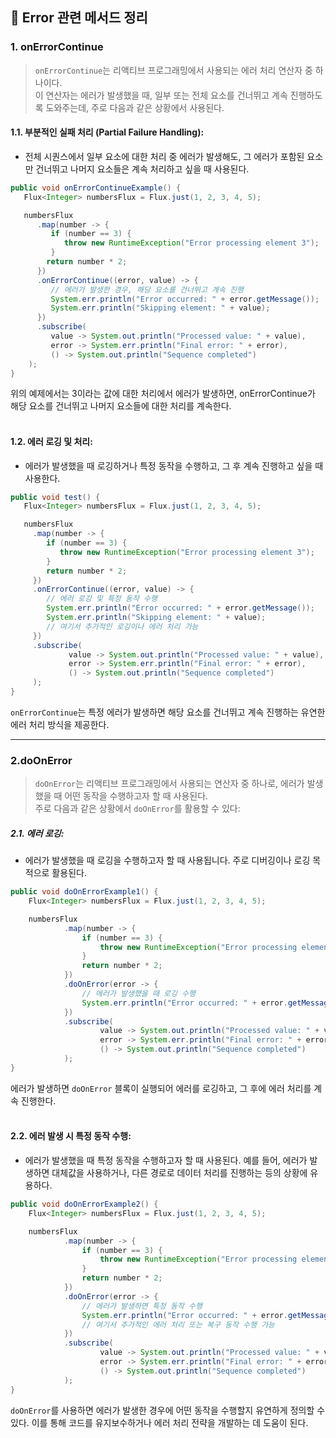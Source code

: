 :large_blue_diamond: Error 관련 메서드 정리
-------------
### 1. onErrorContinue

> `onErrorContinue`는 리액티브 프로그래밍에서 사용되는 에러 처리 연산자 중 하나이다. <br>
이 연산자는 에러가 발생했을 때, 일부 또는 전체 요소를 건너뛰고 계속 진행하도록 도와주는데, 주로 다음과 같은 상황에서 사용된다.

#### 1.1. 부분적인 실패 처리 (Partial Failure Handling):
   * 전체 시퀀스에서 일부 요소에 대한 처리 중 에러가 발생해도, 그 에러가 포함된 요소만 건너뛰고 나머지 요소들은 계속 처리하고 싶을 때 사용된다.

```java
public void onErrorContinueExample() {
   Flux<Integer> numbersFlux = Flux.just(1, 2, 3, 4, 5);

   numbersFlux
      .map(number -> {
         if (number == 3) {
            throw new RuntimeException("Error processing element 3");
         }
        return number * 2;
      })
      .onErrorContinue((error, value) -> {
         // 에러가 발생한 경우, 해당 요소를 건너뛰고 계속 진행
         System.err.println("Error occurred: " + error.getMessage());
         System.err.println("Skipping element: " + value);
      })
      .subscribe(
         value -> System.out.println("Processed value: " + value),
         error -> System.err.println("Final error: " + error),
         () -> System.out.println("Sequence completed")
    );
}
```
위의 예제에서는 3이라는 값에 대한 처리에서 에러가 발생하면, onErrorContinue가 해당 요소를 건너뛰고 나머지 요소들에 대한 처리를 계속한다.
<br><br>

#### 1.2. 에러 로깅 및 처리:
   * 에러가 발생했을 때 로깅하거나 특정 동작을 수행하고, 그 후 계속 진행하고 싶을 때 사용한다.
```java
public void test() {
   Flux<Integer> numbersFlux = Flux.just(1, 2, 3, 4, 5);

   numbersFlux
     .map(number -> {
        if (number == 3) {
           throw new RuntimeException("Error processing element 3");
        }
        return number * 2;
     })
     .onErrorContinue((error, value) -> {
        // 에러 로깅 및 특정 동작 수행
        System.err.println("Error occurred: " + error.getMessage());
        System.err.println("Skipping element: " + value);
        // 여기서 추가적인 로깅이나 에러 처리 가능
     })
     .subscribe(
             value -> System.out.println("Processed value: " + value),
             error -> System.err.println("Final error: " + error),
             () -> System.out.println("Sequence completed")
     );
}
```
   `onErrorContinue`는 특정 에러가 발생하면 해당 요소를 건너뛰고 계속 진행하는 유연한 에러 처리 방식을 제공한다.

-------------
### 2.doOnError 

> `doOnError`는 리액티브 프로그래밍에서 사용되는 연산자 중 하나로, 에러가 발생했을 때 어떤 동작을 수행하고자 할 때 사용된다. <br>
주로 다음과 같은 상황에서 `doOnError`를 활용할 수 있다:

##### 2.1. 에러 로깅:
* 에러가 발생했을 때 로깅을 수행하고자 할 때 사용됩니다. 주로 디버깅이나 로깅 목적으로 활용된다.

````java
public void doOnErrorExample1() {
    Flux<Integer> numbersFlux = Flux.just(1, 2, 3, 4, 5);

    numbersFlux
            .map(number -> {
                if (number == 3) {
                    throw new RuntimeException("Error processing element 3");
                }
                return number * 2;
            })
            .doOnError(error -> {
                // 에러가 발생했을 때 로깅 수행
                System.err.println("Error occurred: " + error.getMessage());
            })
            .subscribe(
                    value -> System.out.println("Processed value: " + value),
                    error -> System.err.println("Final error: " + error),
                    () -> System.out.println("Sequence completed")
            );
}
````
에러가 발생하면 `doOnError` 블록이 실행되어 에러를 로깅하고, 그 후에 에러 처리를 계속 진행한다.
<br><br>

#### 2.2. 에러 발생 시 특정 동작 수행:
* 에러가 발생했을 때 특정 동작을 수행하고자 할 때 사용된다. 예를 들어, 에러가 발생하면 대체값을 사용하거나, 다른 경로로 데이터 처리를 진행하는 등의 상황에 유용하다.

````java
public void doOnErrorExample2() {
    Flux<Integer> numbersFlux = Flux.just(1, 2, 3, 4, 5);

    numbersFlux
            .map(number -> {
                if (number == 3) {
                    throw new RuntimeException("Error processing element 3");
                }
                return number * 2;
            })
            .doOnError(error -> {
                // 에러가 발생하면 특정 동작 수행
                System.err.println("Error occurred: " + error.getMessage());
                // 여기서 추가적인 에러 처리 또는 복구 동작 수행 가능
            })
            .subscribe(
                    value -> System.out.println("Processed value: " + value),
                    error -> System.err.println("Final error: " + error),
                    () -> System.out.println("Sequence completed")
            );
}
````
`doOnError`를 사용하면 에러가 발생한 경우에 어떤 동작을 수행할지 유연하게 정의할 수 있다. 이를 통해 코드를 유지보수하거나 에러 처리 전략을 개발하는 데 도움이 된다.
